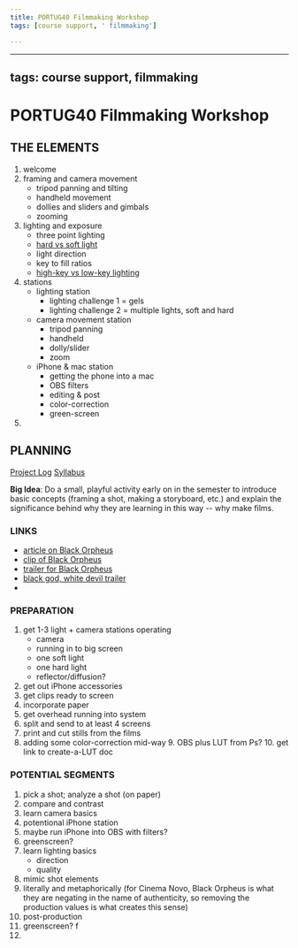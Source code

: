 ```yaml
---
title: PORTUG40 Filmmaking Workshop
tags: [course support, ' filmmaking']

---
```


---
tags: course support, filmmaking
---

# PORTUG40 Filmmaking Workshop

## THE ELEMENTS

1. welcome
2. framing and camera movement
    - tripod panning and tilting
    - handheld movement
    - dollies and sliders and gimbals
    - zooming
4. lighting and exposure
    - three point lighting
    - [hard vs soft light](https://expertphotography.com/hard-light-vs-soft-light-photography/)
    - light direction
    - key to fill ratios
    - [high-key vs low-key lighting](https://www.adobe.com/creativecloud/video/discover/low-key-vs-high-key-lighting.html#:~:text=High%20key%20vs%20low%20key%20lighting.&text=High%2Dkey%20lighting%20reduces%20the,of%20the%20scene%20in%20shadow)
6. stations
    - lighting station
        - lighting challenge 1 = gels
        - lighting challenge 2 = multiple lights, soft and hard
    - camera movement station
        - tripod panning
        - handheld
        - dolly/slider
        - zoom
    - iPhone & mac station
        - getting the phone into a mac
        - OBS filters
        - editing & post
        - color-correction
        - green-screen
7. 


## PLANNING
[Project Log](https://docs.google.com/document/d/1Sx_YFqbVgU-ZMpCEBODhnXPuk1KhKKYwP4MmkxNxA8I/edit#heading=h.jfop1i4p6cd5)
[Syllabus](https://docs.google.com/document/d/1_aS4-BY-N9T6BcjpMHnT81Q3l-0-MD9_/edit?usp=sharing&ouid=114907127237527380532&rtpof=true&sd=true)

**Big Idea**: Do a small, playful activity early on in the semester to introduce basic concepts (framing a shot, making a storyboard, etc.) and explain the significance behind why they are learning in this way -- why make films.

### LINKS

* [article on Black Orpheus](https://hackmd.io/J-HSSKV0RLmKF0STh8lySA)
* [clip of Black Orpheus](https://www.youtube.com/watch?v=QZ7F0Fkydhk)
* [trailer for Black Orpheus](https://www.youtube.com/watch?v=FbcxQRuOa4o)
* [black god, white devil trailer](https://www.youtube.com/watch?v=W4IAEu7yiwo)
* 

### PREPARATION
1. get 1-3 light + camera stations operating
    - camera 
    - running in to big screen
    - one soft light
    - one hard light
    - reflector/diffusion?
3. get out iPhone accessories
4. get clips ready to screen
5. incorporate paper
6. get overhead running into system
7. split and send to at least 4 screens
8. print and cut stills from the films
9. adding some color-correction mid-way
    9. OBS plus LUT from Ps?
    10. get link to create-a-LUT doc


### POTENTIAL SEGMENTS
1. pick a shot; analyze a shot (on paper)
2. compare and contrast
3. learn camera basics
4. potentional iPhone station
5. maybe run iPhone into OBS with filters?
6. greenscreen?
7. learn lighting basics
    - direction
    - quality
8. mimic shot elements
9. literally and metaphorically (for Cinema Novo, Black Orpheus is what they are negating in the name of authenticity, so removing the production values is what creates this sense)
10. post-production
11. greenscreen? f
12. 

